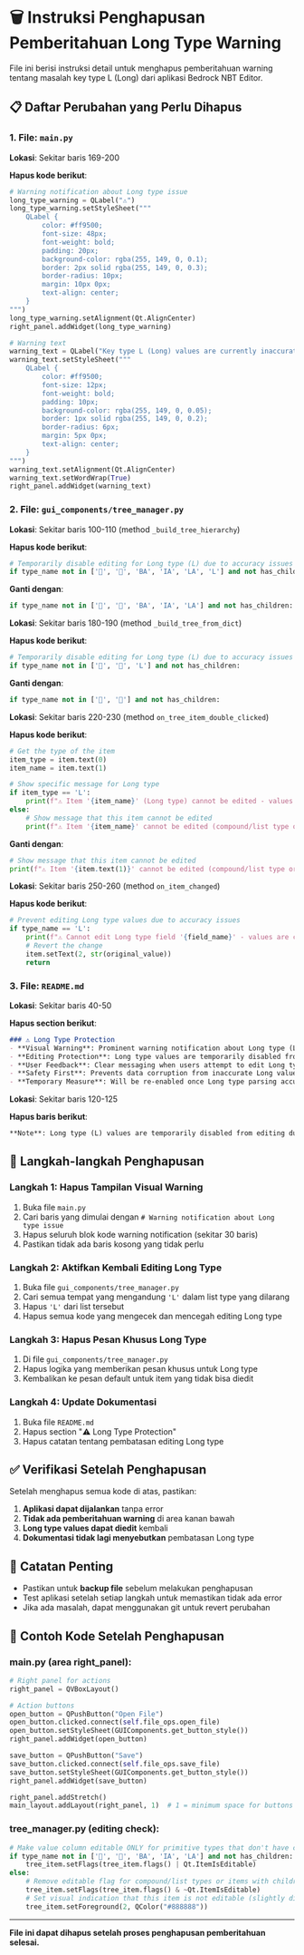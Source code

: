 # 🗑️ Instruksi Penghapusan Pemberitahuan Long Type Warning

File ini berisi instruksi detail untuk menghapus pemberitahuan warning tentang masalah key type L (Long) dari aplikasi Bedrock NBT Editor.

## 📋 Daftar Perubahan yang Perlu Dihapus

### 1. File: `main.py`
**Lokasi**: Sekitar baris 169-200

**Hapus kode berikut**:
```python
# Warning notification about Long type issue
long_type_warning = QLabel("⚠️")
long_type_warning.setStyleSheet("""
    QLabel {
        color: #ff9500;
        font-size: 48px;
        font-weight: bold;
        padding: 20px;
        background-color: rgba(255, 149, 0, 0.1);
        border: 2px solid rgba(255, 149, 0, 0.3);
        border-radius: 10px;
        margin: 10px 0px;
        text-align: center;
    }
""")
long_type_warning.setAlignment(Qt.AlignCenter)
right_panel.addWidget(long_type_warning)

# Warning text
warning_text = QLabel("Key type L (Long) values are currently inaccurate.\nEditing Long values is temporarily disabled\nuntil this issue is resolved.")
warning_text.setStyleSheet("""
    QLabel {
        color: #ff9500;
        font-size: 12px;
        font-weight: bold;
        padding: 10px;
        background-color: rgba(255, 149, 0, 0.05);
        border: 1px solid rgba(255, 149, 0, 0.2);
        border-radius: 6px;
        margin: 5px 0px;
        text-align: center;
    }
""")
warning_text.setAlignment(Qt.AlignCenter)
warning_text.setWordWrap(True)
right_panel.addWidget(warning_text)
```

### 2. File: `gui_components/tree_manager.py`
**Lokasi**: Sekitar baris 100-110 (method `_build_tree_hierarchy`)

**Hapus kode berikut**:
```python
# Temporarily disable editing for Long type (L) due to accuracy issues
if type_name not in ['📁', '📄', 'BA', 'IA', 'LA', 'L'] and not has_children:
```

**Ganti dengan**:
```python
if type_name not in ['📁', '📄', 'BA', 'IA', 'LA'] and not has_children:
```

**Lokasi**: Sekitar baris 180-190 (method `_build_tree_from_dict`)

**Hapus kode berikut**:
```python
# Temporarily disable editing for Long type (L) due to accuracy issues
if type_name not in ['📁', '📄', 'L'] and not has_children:
```

**Ganti dengan**:
```python
if type_name not in ['📁', '📄'] and not has_children:
```

**Lokasi**: Sekitar baris 220-230 (method `on_tree_item_double_clicked`)

**Hapus kode berikut**:
```python
# Get the type of the item
item_type = item.text(0)
item_name = item.text(1)

# Show specific message for Long type
if item_type == 'L':
    print(f"⚠️ Item '{item_name}' (Long type) cannot be edited - values are currently inaccurate")
else:
    # Show message that this item cannot be edited
    print(f"⚠️ Item '{item_name}' cannot be edited (compound/list type or has children)")
```

**Ganti dengan**:
```python
# Show message that this item cannot be edited
print(f"⚠️ Item '{item.text(1)}' cannot be edited (compound/list type or has children)")
```

**Lokasi**: Sekitar baris 250-260 (method `on_item_changed`)

**Hapus kode berikut**:
```python
# Prevent editing Long type values due to accuracy issues
if type_name == 'L':
    print(f"⚠️ Cannot edit Long type field '{field_name}' - values are currently inaccurate")
    # Revert the change
    item.setText(2, str(original_value))
    return
```

### 3. File: `README.md`
**Lokasi**: Sekitar baris 40-50

**Hapus section berikut**:
```markdown
### ⚠️ Long Type Protection
- **Visual Warning**: Prominent warning notification about Long type (L) accuracy issues
- **Editing Protection**: Long type values are temporarily disabled from editing
- **User Feedback**: Clear messaging when users attempt to edit Long type values
- **Safety First**: Prevents data corruption from inaccurate Long value editing
- **Temporary Measure**: Will be re-enabled once Long type parsing accuracy is resolved
```

**Lokasi**: Sekitar baris 120-125

**Hapus baris berikut**:
```markdown
**Note**: Long type (L) values are temporarily disabled from editing due to accuracy issues. A warning notification is displayed in the interface.
```

## 🔧 Langkah-langkah Penghapusan

### Langkah 1: Hapus Tampilan Visual Warning
1. Buka file `main.py`
2. Cari baris yang dimulai dengan `# Warning notification about Long type issue`
3. Hapus seluruh blok kode warning notification (sekitar 30 baris)
4. Pastikan tidak ada baris kosong yang tidak perlu

### Langkah 2: Aktifkan Kembali Editing Long Type
1. Buka file `gui_components/tree_manager.py`
2. Cari semua tempat yang mengandung `'L'` dalam list type yang dilarang
3. Hapus `'L'` dari list tersebut
4. Hapus semua kode yang mengecek dan mencegah editing Long type

### Langkah 3: Hapus Pesan Khusus Long Type
1. Di file `gui_components/tree_manager.py`
2. Hapus logika yang memberikan pesan khusus untuk Long type
3. Kembalikan ke pesan default untuk item yang tidak bisa diedit

### Langkah 4: Update Dokumentasi
1. Buka file `README.md`
2. Hapus section "⚠️ Long Type Protection"
3. Hapus catatan tentang pembatasan editing Long type

## ✅ Verifikasi Setelah Penghapusan

Setelah menghapus semua kode di atas, pastikan:

1. **Aplikasi dapat dijalankan** tanpa error
2. **Tidak ada pemberitahuan warning** di area kanan bawah
3. **Long type values dapat diedit** kembali
4. **Dokumentasi tidak lagi menyebutkan** pembatasan Long type

## 🚨 Catatan Penting

- Pastikan untuk **backup file** sebelum melakukan penghapusan
- Test aplikasi setelah setiap langkah untuk memastikan tidak ada error
- Jika ada masalah, dapat menggunakan git untuk revert perubahan

## 📝 Contoh Kode Setelah Penghapusan

### main.py (area right_panel):
```python
# Right panel for actions
right_panel = QVBoxLayout()

# Action buttons
open_button = QPushButton("Open File")
open_button.clicked.connect(self.file_ops.open_file)
open_button.setStyleSheet(GUIComponents.get_button_style())
right_panel.addWidget(open_button)

save_button = QPushButton("Save")
save_button.clicked.connect(self.file_ops.save_file)
save_button.setStyleSheet(GUIComponents.get_button_style())
right_panel.addWidget(save_button)

right_panel.addStretch()
main_layout.addLayout(right_panel, 1)  # 1 = minimum space for buttons
```

### tree_manager.py (editing check):
```python
# Make value column editable ONLY for primitive types that don't have children
if type_name not in ['📁', '📄', 'BA', 'IA', 'LA'] and not has_children:
    tree_item.setFlags(tree_item.flags() | Qt.ItemIsEditable)
else:
    # Remove editable flag for compound/list types or items with children
    tree_item.setFlags(tree_item.flags() & ~Qt.ItemIsEditable)
    # Set visual indication that this item is not editable (slightly dimmed)
    tree_item.setForeground(2, QColor("#888888"))
```

---

**File ini dapat dihapus setelah proses penghapusan pemberitahuan selesai.**
